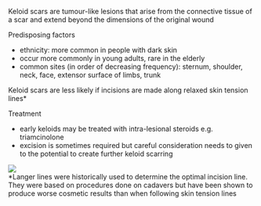 Keloid scars are tumour\-like lesions that arise from the connective tissue of a scar and extend beyond the dimensions of the original wound  
  
Predisposing factors  
* ethnicity: more common in people with dark skin
* occur more commonly in young adults, rare in the elderly
* common sites (in order of decreasing frequency): sternum, shoulder, neck, face, extensor surface of limbs, trunk

  
Keloid scars are less likely if incisions are made along relaxed skin tension lines\*  
  
Treatment  
* early keloids may be treated with intra\-lesional steroids e.g. triamcinolone
* excision is sometimes required but careful consideration needs to given to the potential to create further keloid scarring

  
[![](https://d32xxyeh8kfs8k.cloudfront.net/images_Passmedicine/pda803.jpg)](https://d32xxyeh8kfs8k.cloudfront.net/images_Passmedicine/pda803.jpg)  
\*Langer lines were historically used to determine the optimal incision line. They were based on procedures done on cadavers but have been shown to produce worse cosmetic results than when following skin tension lines